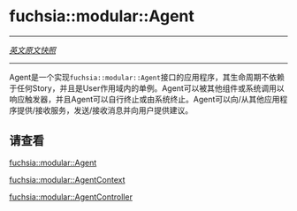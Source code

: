 fuchsia::modular::Agent
=====

---
[*英文原文快照*](https://github.com/fuchsia-mirror/peridot/blob/4fda54363e0bc82f253778a2291016b4fbae120f/docs/modular/agent.md)

---

<!-- An agent is an application that implements the fuchsia::modular::Agent interface, whose lifecycle
is not tied to any Story and is a singleton in User scope. An agent can be
invoked by other components or by the system in response to triggers. An agent
can terminate itself or be terminated by the system. An agent can provide /
receive services to / from other applications, send / receive messages and give
suggestions to the user. -->

Agent是一个实现`fuchsia::modular::Agent`接口的应用程序，其生命周期不依赖于任何Story，并且是User作用域内的单例。Agent可以被其他组件或系统调用以响应触发器，并且Agent可以自行终止或由系统终止。Agent可以向/从其他应用程序提供/接收服务，发送/接收消息并向用户提供建议。

<!-- ## See also: -->
## 请查看

[fuchsia::modular::Agent](https://github.com/fuchsia-mirror/peridot/blob/master/public/fidl/fuchsia.modular/agent/agent.fidl)

[fuchsia::modular::AgentContext](https://github.com/fuchsia-mirror/peridot/blob/master/public/fidl/fuchsia.modular/agent/agent_context.fidl)

[fuchsia::modular::AgentController](https://github.com/fuchsia-mirror/peridot/blob/master/public/fidl/fuchsia.modular/agent/agent_controller/agent_controller.fidl)